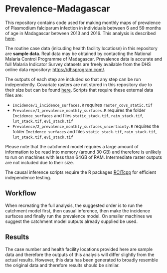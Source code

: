 # Prevalence-Madagascar
This repository contains code used for making monthly maps of prevalence of Plasmodium falciparum infection in individuals between 6 and 59 months of age in Madagascar between 2013 and 2016. This analysis is described [here](https://arxiv.org/abs/2008.08358).

The routine case data (inlcuding health facility locatiosn) in this repository are **sample data**. Real data may be obtained by contacting the National Malaria Control Programme of Madagascar. Prevalence data is accurate and full Malaria Indicator Survey datasets are freely available from the DHS online data repository: https://dhsprogram.com/.

The outputs of each step are included so that any step can be run independently. Covariate rasters are not stored in this repository due to their size but can be found [here](https://drive.google.com/drive/folders/15KbwxvDxWnPD6yQcBY2QLA5JWI9Sl0BF?usp=sharing). Scripts that require these external data files are:
* `Incidence/1_incidence_surfaces.R` requires `raster_covs_static.tif`
* `Prevalence/1_prevalence_monthly_surfaces.R` requires the folder `Incidence_surfaces` and files `static_stack.tif`, `rain_stack.tif`, `lst_stack.tif`, `evi_stack.tif`
* `Prevalence/2_prevalence_monthly_surfaces_uncertainty.R` requires the folder `Incidence_surfaces` and files `static_stack.tif`, `rain_stack.tif`, `lst_stack.tif`, `evi_stack.tif`

Please note that the catchment model requires a large amount of information to be read into memory (around 30 GB) and therefore is unlikely to run on machines with less than 64GB of RAM. Intermediate raster outputs are not included due to their size.

The causal inference scripts require the R packages [RCITcpp](https://github.com/rarambepola/RCITcpp) for efficient independence testing.

## Workflow
  
  When recreating the full analysis, the suggested order is to run the catchment model first, then casual inference, then make the incidence surfaces and finally run the prevalence model. On smaller machines we suggest the catchment model outputs already supplied be used.
  
## Results
  
  The case number and health facility locations provided here are sample data and therefore the outputs of this analysis will differ slightly from the actual results. However, this data has been generated to broadly resemble the original data and therefore results should be similar.
